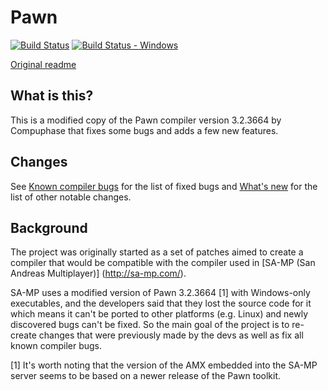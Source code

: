 Pawn
====

[![Build Status][build_status]][build]
[![Build Status - Windows][build_status_win]][build_win]

[Original readme](readme.txt)

What is this?
-------------

This is a modified copy of the Pawn compiler version 3.2.3664 by Compuphase that
fixes some bugs and adds a few new features.

Changes
-------

See [Known compiler bugs](../../wiki/Known-compiler-bugs) for the list of fixed bugs
and [What's new](../../wiki/What's-new) for the list of other notable changes.

Background
----------

The project was originally started as a set of patches aimed to create a compiler
that would be compatible with the compiler used in [SA-MP (San Andreas Multiplayer)]
(http://sa-mp.com/).

SA-MP uses a modified version of Pawn 3.2.3664 [1] with Windows-only executables,
and the developers said that they lost the source code for it which means it can't
be ported to other platforms (e.g. Linux) and newly discovered bugs can't be fixed.
So the main goal of the project is to re-create changes that were
previously made by the devs as well as fix all known compiler bugs.

[1] It's worth noting that the version of the AMX embedded into the SA-MP server
seems to be based on a newer release of the Pawn toolkit.

[build]: https://travis-ci.org/Zeex/pawn
[build_status]: https://travis-ci.org/Zeex/pawn.svg?branch=master
[build_win]: https://ci.appveyor.com/project/Zeex/pawn/branch/master
[build_status_win]: https://ci.appveyor.com/api/projects/status/s1gb9p8dsy7hy1nw?svg=true
